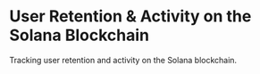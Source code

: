 # User Retention & Activity on the Solana Blockchain
Tracking user retention and activity on the Solana blockchain.

